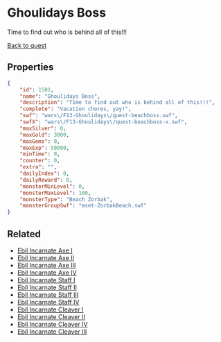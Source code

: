 # Ghoulidays Boss

Time to find out who is behind all of this!!!

[Back to quest](../quests.md)

## Properties

```json
{
    "id": 1501,
    "name": "Ghoulidays Boss",
    "description": "Time to find out who is behind all of this!!!",
    "complete": "Vacation chores, yay!",
    "swf": "wars\/F13-Ghoulidays\/quest-beachboss.swf",
    "swfX": "wars\/F13-Ghoulidays\/quest-beachboss-x.swf",
    "maxSilver": 0,
    "maxGold": 3000,
    "maxGems": 0,
    "maxExp": 50000,
    "minTime": 0,
    "counter": 0,
    "extra": "",
    "dailyIndex": 0,
    "dailyReward": 0,
    "monsterMinLevel": 0,
    "monsterMaxLevel": 100,
    "monsterType": "Beach Zorbak",
    "monsterGroupSwf": "mset-ZorbakBeach.swf"
}
```

## Related

- [Ebil Incarnate Axe I](../items/17994-ebil-incarnate-axe-i.md)
- [Ebil Incarnate Axe II](../items/17995-ebil-incarnate-axe-ii.md)
- [Ebil Incarnate Axe III](../items/17996-ebil-incarnate-axe-iii.md)
- [Ebil Incarnate Axe IV](../items/17997-ebil-incarnate-axe-iv.md)
- [Ebil Incarnate Staff I](../items/17998-ebil-incarnate-staff-i.md)
- [Ebil Incarnate Staff II](../items/17999-ebil-incarnate-staff-ii.md)
- [Ebil Incarnate Staff III](../items/18000-ebil-incarnate-staff-iii.md)
- [Ebil Incarnate Staff IV](../items/18001-ebil-incarnate-staff-iv.md)
- [Ebil Incarnate Cleaver I](../items/18002-ebil-incarnate-cleaver-i.md)
- [Ebil Incarnate Cleaver II](../items/18003-ebil-incarnate-cleaver-ii.md)
- [Ebil Incarnate Cleaver IV](../items/18004-ebil-incarnate-cleaver-iv.md)
- [Ebil Incarnate Cleaver III](../items/18005-ebil-incarnate-cleaver-iii.md)

